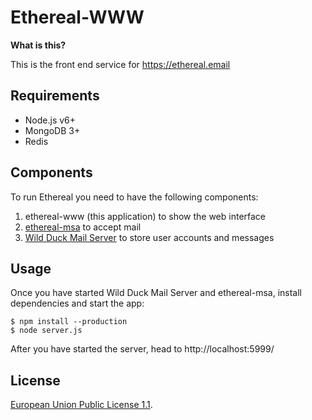 # Ethereal-WWW

**What is this?**

This is the front end service for https://ethereal.email

## Requirements

* Node.js v6+
* MongoDB 3+
* Redis

## Components

To run Ethereal you need to have the following components:

1. ethereal-www (this application) to show the web interface
2. [ethereal-msa](https://github.com/andris9/ethereal-msa) to accept mail
3. [Wild Duck Mail Server](https://github.com/nodemailer/wildduck) to store user accounts and messages

## Usage

Once you have started Wild Duck Mail Server and ethereal-msa, install dependencies and start the app:

```
$ npm install --production
$ node server.js
```

After you have started the server, head to http://localhost:5999/

## License

[European Union Public License 1.1](http://ec.europa.eu/idabc/eupl.html).
